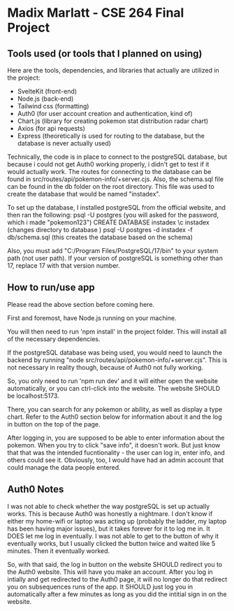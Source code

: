 # Madix Marlatt - CSE 264 Final Project 

## Tools used (or tools that I planned on using)

Here are the tools, dependencies, and libraries that actually are utilized in the project:
* SvelteKit (front-end)
* Node.js (back-end)
* Tailwind css (formatting)
* Auth0 (for user account creation and authentication, kind of)
* Chart.js (library for creating pokemon stat distribution radar chart)
* Axios (for api requests)
* Express (theoretically is used for routing to the database, but the database is never actually used)

Technically, the code is in place to connect to the postgreSQL database, but because i could not get Auth0 working properly, i didn't get to test if it would actually work. The routes for connecting to the database can be found in src/routes/api/pokemon-info/+server.cjs. Also, the schema.sql file can be found in the db folder on the root directory. This file was used to create the database that would be named "instadex". 

To set up the database, I installed postgreSQL from the official website, and then ran the following:
psql -U postgres (you will asked for the password, which i made "pokemon123")
CREATE DATABASE instadex
\c instadex (changes directory to database )
psql -U postgres -d instadex -f db/schema.sql (this creates the database based on the schema)

Also, you must add "C:/Program Files/PostgreSQL/17/bin" to your system path (not user path). If your version of postgreSQL is something other than 17, replace 17 with that version number.

## How to run/use app
Please read the above section before coming here. 

First and foremost, have Node.js running on your machine.

You will then need to run 'npm install' in the project folder. This will install all of the necessary dependencies.

If the postgreSQL database was being used, you would need to launch the backend by running "node src/routes/api/pokemon-info/+server.cjs". This is not necessary in reality though, because of Auth0 not fully working.

So, you only need to run 'npm run dev' and it will either open the website automatically, or you can ctrl-click into the website. The website SHOULD be localhost:5173.

There, you can search for any pokemon or ability, as well as display a type chart. Refer to the Auth0 section below for information about it and the log in button on the top of the page.

After logging in, you are supposed to be able to enter information about the pokemon. When you try to click "save info", it doesn't work. But just know that that was the intended fucntionality - the user can log in, enter info, and others could see it. Obviously, too, I would have had an admin account that could manage the data people entered. 

## Auth0 Notes
I was not able to check whether the way postgreSQL is set up actually works. This is because Auth0 was honestly a nightmare. I don't know if either my home-wifi or laptop was acting up (probably the ladder, my laptop has been having major issues), but it takes forever for it to log me in. It DOES let me log in eventually. I was not able to get to the button of why it eventually works, but I usually clicked the button twice and waited like 5 minutes. Then it eventually worked.

So, with that said, the log in button on the website SHOULD redirect you to the Auth0 website. This will have you make an account. After you log in intially and get redirected to the Auth0 page, it will no longer do that redirect you on subsequences runs of the app. It SHOULD just log you in automatically after a few minutes as long as you did the intitial sign in on the website. 
